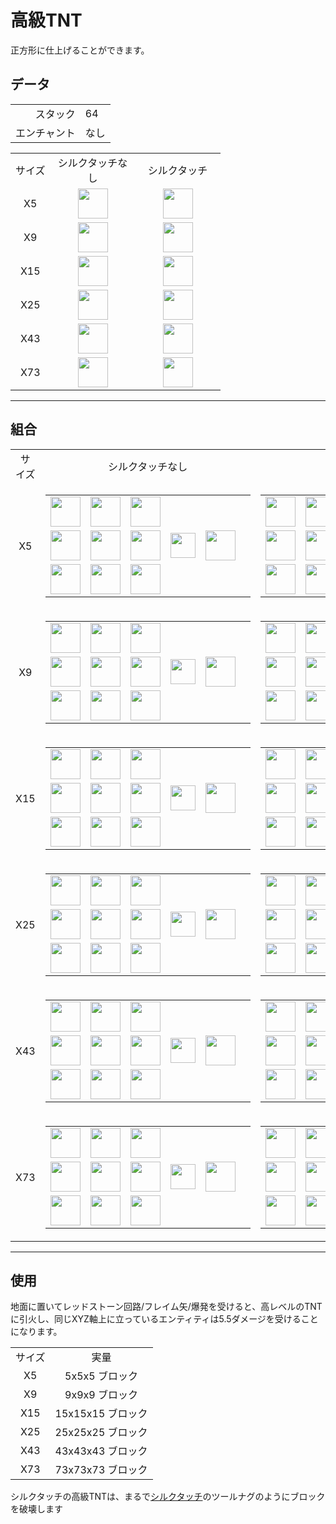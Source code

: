 # 高級TNT
正方形に仕上げることができます。

## データ
<table>
    <tr><td align="end">スタック</td><td>64</td></tr>
    <tr><td align="end">エンチャント</td><td>なし</td></tr>
</table>
<table>
    <tr>
        <td align="center">サイズ</td>
        <td align="center" width="120">シルクタッチなし</td>
        <td align="center" width="120">シルクタッチ</td>
    </tr>
    <tr>
        <td align="center">X5</td>
        <td align="center"><img src="https://i.imgur.com/OM9DgZA.png" height="48"/></td>
        <td align="center"><img src="https://i.imgur.com/JpzWsch.png" height="48"/></td>
    </tr>
    <tr>
        <td align="center">X9</td>
        <td align="center"><img src="https://i.imgur.com/nJw5AaN.png" height="48"/></td>
        <td align="center"><img src="https://i.imgur.com/BfufQi6.png" height="48"/></td>
    </tr>
    <tr>
        <td align="center">X15</td>
        <td align="center"><img src="https://i.imgur.com/0d8LO0r.png" height="48"/></td>
        <td align="center"><img src="https://i.imgur.com/JeIiF9r.png" height="48"/></td>
    </tr>
    <tr>
        <td align="center">X25</td>
        <td align="center"><img src="https://i.imgur.com/DRkESCG.png" height="48"/></td>
        <td align="center"><img src="https://i.imgur.com/oO6WHc0.png" height="48"/></td>
    </tr>
    <tr>
        <td align="center">X43</td>
        <td align="center"><img src="https://i.imgur.com/A0UTu5w.png" height="48"/></td>
        <td align="center"><img src="https://i.imgur.com/l9gYhYS.png" height="48"/></td>
    </tr>
    <tr>
        <td align="center">X73</td>
        <td align="center"><img src="https://i.imgur.com/g08OVuf.png" height="48"/></td>
        <td align="center"><img src="https://i.imgur.com/lQ9ou2E.png" height="48"/></td>
    </tr>
</table>

---

## 組合
<table>
    <tr>
        <td align="center">サイズ</td>
        <td align="center">シルクタッチなし</td>
        <td align="center">シルクタッチ</td>
    </tr>
    <tr>
        <td align="center">X5</td>
        <td>
            <table>
                <tr><td><img src="https://i.imgur.com/8FSBrRo.png" width="48"/></td><td><img src="https://i.imgur.com/a6baH1V.png" width="48"/></td><td><img src="https://i.imgur.com/8FSBrRo.png" width="48"/></td><td colspan="3"></td></tr>
                <tr><td><img src="https://i.imgur.com/a6baH1V.png" width="48"/></td><td><img src="https://i.imgur.com/xJYACxZ.png" width="48"/></td><td><img src="https://i.imgur.com/a6baH1V.png" width="48"/></td><td width="70" align="center"><img src="https://i.imgur.com/VE0KqIE.png" width="40"/></td><td><img src="https://i.imgur.com/OM9DgZA.png" width="48"/></td><td width="70"></td></tr>
                <tr><td><img src="https://i.imgur.com/8FSBrRo.png" width="48"/></td><td><img src="https://i.imgur.com/a6baH1V.png" width="48"/></td><td><img src="https://i.imgur.com/8FSBrRo.png" width="48"/></td><td colspan="3"></td></tr>
            </table>
        </td>
        <td>
            <table>
                <tr><td><img src="https://i.imgur.com/8FSBrRo.png" width="48"/></td><td><img src="https://i.imgur.com/a6baH1V.png" width="48"/></td><td><img src="https://i.imgur.com/8FSBrRo.png" width="48"/></td><td colspan="3"></td></tr>
                <tr><td><img src="https://i.imgur.com/a6baH1V.png" width="48"/></td><td><img src="https://i.imgur.com/fWQQ0pc.png" width="48"/></td><td><img src="https://i.imgur.com/a6baH1V.png" width="48"/></td><td width="70" align="center"><img src="https://i.imgur.com/VE0KqIE.png" width="40"/></td><td><img src="https://i.imgur.com/JpzWsch.png" width="48"/></td><td width="70"></td></tr>
                <tr><td><img src="https://i.imgur.com/8FSBrRo.png" width="48"/></td><td><img src="https://i.imgur.com/a6baH1V.png" width="48"/></td><td><img src="https://i.imgur.com/8FSBrRo.png" width="48"/></td><td colspan="3"></td></tr>
            </table>
        </td>
    </tr>
    <tr>
        <td align="center">X9</td>
        <td>
            <table>
                <tr><td><img src="https://i.imgur.com/xJYACxZ.png" width="48"/></td><td><img src="https://i.imgur.com/OM9DgZA.png" width="48"/></td><td><img src="https://i.imgur.com/xJYACxZ.png" width="48"/></td><td colspan="3"></td></tr>
                <tr><td><img src="https://i.imgur.com/OM9DgZA.png" width="48"/></td><td><img src="https://i.imgur.com/a6baH1V.png" width="48"/></td><td><img src="https://i.imgur.com/OM9DgZA.png" width="48"/></td><td width="70" align="center"><img src="https://i.imgur.com/VE0KqIE.png" width="40"/></td><td><img src="https://i.imgur.com/nJw5AaN.png" width="48"/></td><td width="70"></td></tr>
                <tr><td><img src="https://i.imgur.com/xJYACxZ.png" width="48"/></td><td><img src="https://i.imgur.com/OM9DgZA.png" width="48"/></td><td><img src="https://i.imgur.com/xJYACxZ.png" width="48"/></td><td colspan="3"></td></tr>
            </table>
        </td>
        <td>
            <table>
                <tr><td><img src="https://i.imgur.com/xJYACxZ.png" width="48"/></td><td><img src="https://i.imgur.com/JpzWsch.png" width="48"/></td><td><img src="https://i.imgur.com/xJYACxZ.png" width="48"/></td><td colspan="3"></td></tr>
                <tr><td><img src="https://i.imgur.com/JpzWsch.png" width="48"/></td><td><img src="https://i.imgur.com/a6baH1V.png" width="48"/></td><td><img src="https://i.imgur.com/JpzWsch.png" width="48"/></td><td width="70" align="center"><img src="https://i.imgur.com/VE0KqIE.png" width="40"/></td><td><img src="https://i.imgur.com/BfufQi6.png" width="48"/></td><td width="70"></td></tr>
                <tr><td><img src="https://i.imgur.com/xJYACxZ.png" width="48"/></td><td><img src="https://i.imgur.com/JpzWsch.png" width="48"/></td><td><img src="https://i.imgur.com/xJYACxZ.png" width="48"/></td><td colspan="3"></td></tr>
            </table>
        </td>
    </tr>
    <tr>
        <td align="center">X15</td>
        <td>
            <table>
                <tr><td><img src="https://i.imgur.com/xJYACxZ.png" width="48"/></td><td><img src="https://i.imgur.com/nJw5AaN.png" width="48"/></td><td><img src="https://i.imgur.com/xJYACxZ.png" width="48"/></td><td colspan="3"></td></tr>
                <tr><td><img src="https://i.imgur.com/nJw5AaN.png" width="48"/></td><td><img src="https://i.imgur.com/a6baH1V.png" width="48"/></td><td><img src="https://i.imgur.com/nJw5AaN.png" width="48"/></td><td width="70" align="center"><img src="https://i.imgur.com/VE0KqIE.png" width="40"/></td><td><img src="https://i.imgur.com/0d8LO0r.png" width="48"/></td><td width="70"></td></tr>
                <tr><td><img src="https://i.imgur.com/xJYACxZ.png" width="48"/></td><td><img src="https://i.imgur.com/nJw5AaN.png" width="48"/></td><td><img src="https://i.imgur.com/xJYACxZ.png" width="48"/></td><td colspan="3"></td></tr>
            </table>
        </td>
        <td>
            <table>
                <tr><td><img src="https://i.imgur.com/xJYACxZ.png" width="48"/></td><td><img src="https://i.imgur.com/BfufQi6.png" width="48"/></td><td><img src="https://i.imgur.com/xJYACxZ.png" width="48"/></td><td colspan="3"></td></tr>
                <tr><td><img src="https://i.imgur.com/BfufQi6.png" width="48"/></td><td><img src="https://i.imgur.com/a6baH1V.png" width="48"/></td><td><img src="https://i.imgur.com/BfufQi6.png" width="48"/></td><td width="70" align="center"><img src="https://i.imgur.com/VE0KqIE.png" width="40"/></td><td><img src="https://i.imgur.com/JeIiF9r.png" width="48"/></td><td width="70"></td></tr>
                <tr><td><img src="https://i.imgur.com/xJYACxZ.png" width="48"/></td><td><img src="https://i.imgur.com/BfufQi6.png" width="48"/></td><td><img src="https://i.imgur.com/xJYACxZ.png" width="48"/></td><td colspan="3"></td></tr>
            </table>
        </td>
    </tr>
    <tr>
        <td align="center">X25</td>
        <td>
            <table>
                <tr><td><img src="https://i.imgur.com/xJYACxZ.png" width="48"/></td><td><img src="https://i.imgur.com/0d8LO0r.png" width="48"/></td><td><img src="https://i.imgur.com/xJYACxZ.png" width="48"/></td><td colspan="3"></td></tr>
                <tr><td><img src="https://i.imgur.com/0d8LO0r.png" width="48"/></td><td><img src="https://i.imgur.com/a6baH1V.png" width="48"/></td><td><img src="https://i.imgur.com/0d8LO0r.png" width="48"/></td><td width="70" align="center"><img src="https://i.imgur.com/VE0KqIE.png" width="40"/></td><td><img src="https://i.imgur.com/DRkESCG.png" width="48"/></td><td width="70"></td></tr>
                <tr><td><img src="https://i.imgur.com/xJYACxZ.png" width="48"/></td><td><img src="https://i.imgur.com/0d8LO0r.png" width="48"/></td><td><img src="https://i.imgur.com/xJYACxZ.png" width="48"/></td><td colspan="3"></td></tr>
            </table>
        </td>
        <td>
            <table>
                <tr><td><img src="https://i.imgur.com/xJYACxZ.png" width="48"/></td><td><img src="https://i.imgur.com/JeIiF9r.png" width="48"/></td><td><img src="https://i.imgur.com/xJYACxZ.png" width="48"/></td><td colspan="3"></td></tr>
                <tr><td><img src="https://i.imgur.com/JeIiF9r.png" width="48"/></td><td><img src="https://i.imgur.com/a6baH1V.png" width="48"/></td><td><img src="https://i.imgur.com/JeIiF9r.png" width="48"/></td><td width="70" align="center"><img src="https://i.imgur.com/VE0KqIE.png" width="40"/></td><td><img src="https://i.imgur.com/oO6WHc0.png" width="48"/></td><td width="70"></td></tr>
                <tr><td><img src="https://i.imgur.com/xJYACxZ.png" width="48"/></td><td><img src="https://i.imgur.com/JeIiF9r.png" width="48"/></td><td><img src="https://i.imgur.com/xJYACxZ.png" width="48"/></td><td colspan="3"></td></tr>
            </table>
        </td>
    </tr>
    <tr>
        <td align="center">X43</td>
        <td>
            <table>
                <tr><td><img src="https://i.imgur.com/xJYACxZ.png" width="48"/></td><td><img src="https://i.imgur.com/DRkESCG.png" width="48"/></td><td><img src="https://i.imgur.com/xJYACxZ.png" width="48"/></td><td colspan="3"></td></tr>
                <tr><td><img src="https://i.imgur.com/DRkESCG.png" width="48"/></td><td><img src="https://i.imgur.com/a6baH1V.png" width="48"/></td><td><img src="https://i.imgur.com/DRkESCG.png" width="48"/></td><td width="70" align="center"><img src="https://i.imgur.com/VE0KqIE.png" width="40"/></td><td><img src="https://i.imgur.com/A0UTu5w.png" width="48"/></td><td width="70"></td></tr>
                <tr><td><img src="https://i.imgur.com/xJYACxZ.png" width="48"/></td><td><img src="https://i.imgur.com/DRkESCG.png" width="48"/></td><td><img src="https://i.imgur.com/xJYACxZ.png" width="48"/></td><td colspan="3"></td></tr>
            </table>
        </td>
        <td>
            <table>
                <tr><td><img src="https://i.imgur.com/xJYACxZ.png" width="48"/></td><td><img src="https://i.imgur.com/oO6WHc0.png" width="48"/></td><td><img src="https://i.imgur.com/xJYACxZ.png" width="48"/></td><td colspan="3"></td></tr>
                <tr><td><img src="https://i.imgur.com/oO6WHc0.png" width="48"/></td><td><img src="https://i.imgur.com/a6baH1V.png" width="48"/></td><td><img src="https://i.imgur.com/oO6WHc0.png" width="48"/></td><td width="70" align="center"><img src="https://i.imgur.com/VE0KqIE.png" width="40"/></td><td><img src="https://i.imgur.com/l9gYhYS.png" width="48"/></td><td width="70"></td></tr>
                <tr><td><img src="https://i.imgur.com/xJYACxZ.png" width="48"/></td><td><img src="https://i.imgur.com/oO6WHc0.png" width="48"/></td><td><img src="https://i.imgur.com/xJYACxZ.png" width="48"/></td><td colspan="3"></td></tr>
            </table>
        </td>
    </tr>
    <tr>
        <td align="center">X73</td>
        <td>
            <table>
                <tr><td><img src="https://i.imgur.com/xJYACxZ.png" width="48"/></td><td><img src="https://i.imgur.com/A0UTu5w.png" width="48"/></td><td><img src="https://i.imgur.com/xJYACxZ.png" width="48"/></td><td colspan="3"></td></tr>
                <tr><td><img src="https://i.imgur.com/A0UTu5w.png" width="48"/></td><td><img src="https://i.imgur.com/a6baH1V.png" width="48"/></td><td><img src="https://i.imgur.com/A0UTu5w.png" width="48"/></td><td width="70" align="center"><img src="https://i.imgur.com/VE0KqIE.png" width="40"/></td><td><img src="https://i.imgur.com/g08OVuf.png" width="48"/></td><td width="70"></td></tr>
                <tr><td><img src="https://i.imgur.com/xJYACxZ.png" width="48"/></td><td><img src="https://i.imgur.com/A0UTu5w.png" width="48"/></td><td><img src="https://i.imgur.com/xJYACxZ.png" width="48"/></td><td colspan="3"></td></tr>
            </table>
        </td>
        <td>
            <table>
                <tr><td><img src="https://i.imgur.com/xJYACxZ.png" width="48"/></td><td><img src="https://i.imgur.com/l9gYhYS.png" width="48"/></td><td><img src="https://i.imgur.com/xJYACxZ.png" width="48"/></td><td colspan="3"></td></tr>
                <tr><td><img src="https://i.imgur.com/l9gYhYS.png" width="48"/></td><td><img src="https://i.imgur.com/a6baH1V.png" width="48"/></td><td><img src="https://i.imgur.com/l9gYhYS.png" width="48"/></td><td width="70" align="center"><img src="https://i.imgur.com/VE0KqIE.png" width="40"/></td><td><img src="https://i.imgur.com/lQ9ou2E.png" width="48"/></td><td width="70"></td></tr>
                <tr><td><img src="https://i.imgur.com/xJYACxZ.png" width="48"/></td><td><img src="https://i.imgur.com/l9gYhYS.png" width="48"/></td><td><img src="https://i.imgur.com/xJYACxZ.png" width="48"/></td><td colspan="3"></td></tr>
            </table>
        </td>
    </tr>
</table>

---

## 使用
地面に置いてレッドストーン回路/フレイム矢/爆発を受けると、高レベルのTNTに引火し、同じXYZ軸上に立っているエンティティは5.5ダメージを受けることになります。

<table>
    <tr>
        <td align="center">サイズ</td>
        <td align="center">実量</td>
    </tr>
    <tr>
        <td align="center">X5</td>
        <td align="center">5x5x5 ブロック</td>
    </tr>
    <tr>
        <td align="center">X9</td>
        <td align="center">9x9x9 ブロック</td>
    </tr>
    <tr>
        <td align="center">X15</td>
        <td align="center">15x15x15 ブロック</td>
    </tr>
    <tr>
        <td align="center">X25</td>
        <td align="center">25x25x25 ブロック</td>
    </tr>
    <tr>
        <td align="center">X43</td>
        <td align="center">43x43x43 ブロック</td>
    </tr>
    <tr>
        <td align="center">X73</td>
        <td align="center">73x73x73 ブロック</td>
    </tr>
</table>

シルクタッチの高級TNTは、まるで[シルクタッチ](https://minecraft.fandom.com/zh/wiki/シルクタッチ)のツールナグのようにブロックを破壊します